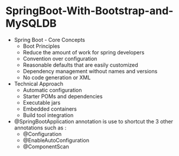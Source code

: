 # SpringBoot-With-Bootstrap-and-MySQLDB
+ Spring Boot - Core Concepts
  - Boot Principles
  - Reduce the amount of work for spring developers
  - Convention over configuration
  - Reasonable defaults that are easily customized
  - Dependency management without names and versions
  - No code generation or XML
+ Technical Approach
  - Automatic configuration
  - Starter POMs and dependencies
  - Executable jars
  - Embedded containers
  - Build tool integration
+ @SpringBootApplication annotation is use to shortcut the 3 other annotations such as :
  - @Configuration
  - @EnableAutoConfiguration
  - @ComponentScan
